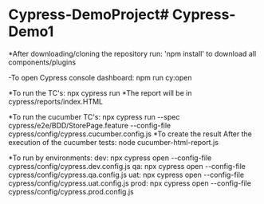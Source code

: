 # Cypress-DemoProject#   C y p r e s s - D e m o 1 


*After downloading/cloning the repository run: 'npm install' to download all components/plugins

-To open Cypress console dashboard: npm run cy:open

*To run the TC's: npx cypress run
*The report will be in cypress/reports/index.HTML

*To run the cucumber TC's: npx cypress run --spec cypress/e2e/BDD/StorePage.feature --config-file cypress/config/cypress.cucumber.config.js
*To create the result After the execution of the cucumber tests: node cucumber-html-report.js

*To run by environments:
dev: npx cypress open --config-file cypress/config/cypress.dev.config.js
qa: npx cypress open --config-file cypress/config/cypress.qa.config.js
uat: npx cypress open --config-file cypress/config/cypress.uat.config.js
prod: npx cypress open --config-file cypress/config/cypress.prod.config.js


 
 
